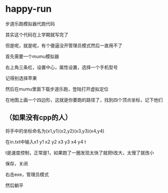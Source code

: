 # happy-run
步道乐跑模拟器代跑代码

其实这个代码在上学期就写完了

但是呢，就是呢，有个傻逼没开管理员模式然后一直用不了

首先需要一个mumu模拟器

右上角三条杠，设置中心，属性设置，选择一个手机型号

记得别选择苹果

然后在mumu里面下载步道乐跑，登陆打开虚拟定位

在地图上画一个四边形，这就是你要跑的路径了，找到四个顶点坐标，记下他们


## （如果没有cpp的人） ##

将手中的坐标命名为(x1,y1)(x2,y2)(x3,y3)(x4,y4)

在in.txt中输入x1 y1 x2 y2 x3 y3 x4 y4 t

t是速度控制，正常是1，如果跑了一圈发现太快了就把t改大，太慢了就改小

保存，关闭

右击exe，管理员模式

然后躺平

